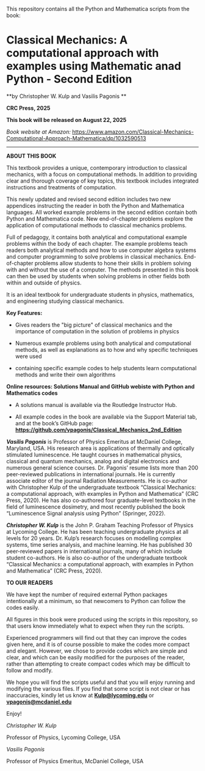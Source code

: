 This repository contains all the Python and Mathematica scripts from the book:

# Classical Mechanics: A computational approach with examples using Mathematic anad Python - Second Edition

**by Christopher W. Kulp and Vasilis Pagonis **

**CRC Press, 2025**

**This book will be released on August 22, 2025**

_Book website at Amazon:_ 
https://www.amazon.com/Classical-Mechanics-Computational-Approach-Mathematica/dp/1032590513

__________________________________

**ABOUT THIS BOOK**

This textbook provides a unique, contemporary introduction to classical mechanics, with a focus on computational methods. In addition to providing clear and thorough coverage of key topics, this textbook includes integrated instructions and treatments of computation.

This newly updated and revised second edition includes two new appendices instructing the reader in both the Python and Mathematica languages. All worked example problems in the second edition contain both Python and Mathematica code. New end-of-chapter problems explore the application of computational methods to classical mechanics problems.

Full of pedagogy, it contains both analytical and computational example problems within the body of each chapter. The example problems teach readers both analytical methods and how to use computer algebra systems and computer programming to solve problems in classical mechanics. End-of-chapter problems allow students to hone their skills in problem solving with and without the use of a computer. The methods presented in this book can then be used by students when solving problems in other fields both within and outside of physics.

It is an ideal textbook for undergraduate students in physics, mathematics, and engineering studying classical mechanics.

**Key Features:**

* Gives readers the "big picture" of classical mechanics and the importance of computation in the solution of problems in physics

* Numerous example problems using both analytical and computational methods, as well as explanations as to how and why specific techniques were used

* containing specific example codes to help students learn computational methods and write their own algorithms

**Online resources: Solutions Manual and GitHub webiste with Python and Mathematics codes**
* A solutions manual is available via the Routledge Instructor Hub.

* All example codes in the book are available via the Support Material tab, and at the book’s GitHub page: **https://github.com/vpagonis/Classical_Mechanics_2nd_Edition**

**_Vasilis Pagonis_** is Professor of Physics Emeritus at McDaniel College, Maryland, USA. His research area is applications of thermally and optically stimulated luminescence. He taught courses in mathematical physics, classical and quantum mechanics, analog and digital electronics and numerous general science courses. Dr. Pagonis’ resume lists more than 200 peer-reviewed publications in international journals. He is currently associate editor of the journal Radiation Measurements. He is co-author with Christopher Kulp of the undergraduate textbook “Classical Mechanics: a computational approach, with examples in Python and Mathematica” (CRC Press, 2020). He has also co-authored four graduate-level textbooks in the field of luminescence dosimetry, and most recently published the book “Luminescence Signal analysis using Python” (Springer, 2022).

**_Christopher W. Kulp_** is the John P. Graham Teaching Professor of Physics at Lycoming College. He has been teaching undergraduate physics at all levels for 20 years. Dr. Kulp’s research focuses on modelling complex systems, time series analysis, and machine learning. He has published 30 peer-reviewed papers in international journals, many of which include student co-authors. He is also co-author of the undergraduate textbook “Classical Mechanics: a computational approach, with examples in Python and Mathematica” (CRC Press, 2020).

**TO OUR READERS**

We have kept the number of required external Python packages intentionally at a minimum, so that newcomers to Python can follow the codes easily.

All figures in this book were produced using the scripts in this repository, so that users know immediately what to expect when they run the scripts.

Experienced programmers will  find out that they can improve the codes given here, and it is of course possible to make the codes more compact 
and elegant. However, we chose to provide codes which are simple and clear, and which can be easily modified for the purposes of the reader, 
rather than attempting to create compact codes which may be difficult to follow and modify.

We hope you will find the scripts useful and that you will enjoy running and modifying the various files. If you find that some script is not clear or has inaccuracies, kindly let us know at **Kulp@lycoming.edu** or **vpagonis@mcdaniel.edu**

Enjoy!

_Christopher W. Kulp_

Professor of Physics, Lycoming College, USA

_Vasilis Pagonis_

Professor of Physics Emeritus, McDaniel College, USA


